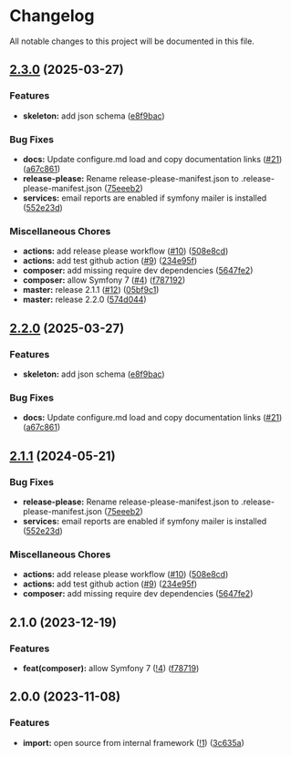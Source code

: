 # Changelog

All notable changes to this project will be documented in this file.

## [2.3.0](https://github.com/le-phare/import-bundle/compare/v2.2.0...v2.3.0) (2025-03-27)


### Features

* **skeleton:** add json schema ([e8f9bac](https://github.com/le-phare/import-bundle/commit/e8f9bac0e64a9794586c5fd4efd26a344579b5bf))


### Bug Fixes

* **docs:** Update configure.md load and copy documentation links ([#21](https://github.com/le-phare/import-bundle/issues/21)) ([a67c861](https://github.com/le-phare/import-bundle/commit/a67c86188b2846c1d59bc09e3304f25bfb7a8ad5))
* **release-please:** Rename release-please-manifest.json to .release-please-manifest.json ([75eeeb2](https://github.com/le-phare/import-bundle/commit/75eeeb250960d31eb1b803ce07de004b336d5138))
* **services:** email reports are enabled if symfony mailer is installed ([552e23d](https://github.com/le-phare/import-bundle/commit/552e23d53012c391732fce0e15114ddbd3ca3782))


### Miscellaneous Chores

* **actions:** add release please workflow ([#10](https://github.com/le-phare/import-bundle/issues/10)) ([508e8cd](https://github.com/le-phare/import-bundle/commit/508e8cd54800fdb35403416907e9e9b010556faf))
* **actions:** add test github action ([#9](https://github.com/le-phare/import-bundle/issues/9)) ([234e95f](https://github.com/le-phare/import-bundle/commit/234e95f7d31e57a4ce7489f357fc2bb2d0616227))
* **composer:** add missing require dev dependencies ([5647fe2](https://github.com/le-phare/import-bundle/commit/5647fe26b7ce13535b54f266ee1ed8c33ac1ee59))
* **composer:** allow Symfony 7 ([#4](https://github.com/le-phare/import-bundle/issues/4)) ([f787192](https://github.com/le-phare/import-bundle/commit/f787192f8a04de6cefbd9fd65f8addaecf68d5e5))
* **master:** release 2.1.1 ([#12](https://github.com/le-phare/import-bundle/issues/12)) ([05bf9c1](https://github.com/le-phare/import-bundle/commit/05bf9c12882c113b7f32a13b2b6f40599043b46d))
* **master:** release 2.2.0 ([574d044](https://github.com/le-phare/import-bundle/commit/574d044d9e67f7c0cd2a20cadee442619ee66edc))

## [2.2.0](https://github.com/le-phare/import-bundle/compare/v2.1.1...v2.2.0) (2025-03-27)


### Features

* **skeleton:** add json schema ([e8f9bac](https://github.com/le-phare/import-bundle/commit/e8f9bac0e64a9794586c5fd4efd26a344579b5bf))


### Bug Fixes

* **docs:** Update configure.md load and copy documentation links ([#21](https://github.com/le-phare/import-bundle/issues/21)) ([a67c861](https://github.com/le-phare/import-bundle/commit/a67c86188b2846c1d59bc09e3304f25bfb7a8ad5))

## [2.1.1](https://github.com/le-phare/import-bundle/compare/v2.1.0...v2.1.1) (2024-05-21)


### Bug Fixes

* **release-please:** Rename release-please-manifest.json to .release-please-manifest.json ([75eeeb2](https://github.com/le-phare/import-bundle/commit/75eeeb250960d31eb1b803ce07de004b336d5138))
* **services:** email reports are enabled if symfony mailer is installed ([552e23d](https://github.com/le-phare/import-bundle/commit/552e23d53012c391732fce0e15114ddbd3ca3782))


### Miscellaneous Chores

* **actions:** add release please workflow ([#10](https://github.com/le-phare/import-bundle/issues/10)) ([508e8cd](https://github.com/le-phare/import-bundle/commit/508e8cd54800fdb35403416907e9e9b010556faf))
* **actions:** add test github action ([#9](https://github.com/le-phare/import-bundle/issues/9)) ([234e95f](https://github.com/le-phare/import-bundle/commit/234e95f7d31e57a4ce7489f357fc2bb2d0616227))
* **composer:** add missing require dev dependencies ([5647fe2](https://github.com/le-phare/import-bundle/commit/5647fe26b7ce13535b54f266ee1ed8c33ac1ee59))

## 2.1.0 (2023-12-19)

### Features

* **feat(composer):** allow Symfony 7 ([!4](https://github.com/le-phare/import-bundle/pull/4)) ([f78719](https://github.com/le-phare/import-bundle/commit/f787192f8a04de6cefbd9fd65f8addaecf68d5e5))

## 2.0.0 (2023-11-08)

### Features

* **import:** open source from internal framework ([!1](https://github.com/le-phare/import-bundle/pull/1)) ([3c635a](https://github.com/le-phare/import-bundle/commit/3c635aae84bbc2797710a3f387b7b75cef3667ff))
